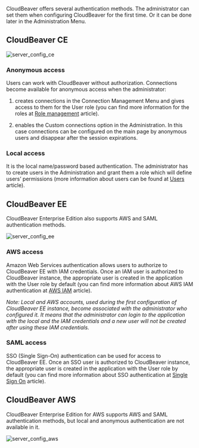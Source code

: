 CloudBeaver offers several authentication methods. The administrator can set them when configuring CloudBeaver for the first time. Or it can be done later in the Administration Menu.

## CloudBeaver CE

![server_config_ce](https://user-images.githubusercontent.com/51405061/140599758-3e2371df-70c4-4f95-83d8-9b2bc2b91e88.png)

### Anonymous access
Users can work with CloudBeaver without authorization. Connections become available for anonymous access when the administrator:
1. creates connections in the Connection Management Menu and gives access to them for the User role (you can find more information for the roles at [Role management](https://github.com/dbeaver/cloudbeaver/wiki/Role-management) article). 

2. enables the Custom connections option in the Administration. In this case connections can be configured on the main page by anonymous users and disappear after the session expirations.


### Local access
It is the local name/password based authentication. The administrator has to create users in the Administration and grant them a role which will define users’ permissions (more information about users can be found at [Users](https://github.com/dbeaver/cloudbeaver/wiki/Users) article).

## CloudBeaver EE
CloudBeaver Enterprise Edition also supports AWS and SAML authentication methods.

![server_config_ee](https://user-images.githubusercontent.com/51405061/140599861-91a45b4f-cb73-4c76-9d17-f98eecbd1382.png)

### AWS access 
Amazon Web Services authentication allows users to authorize to CloudBeaver EE with IAM credentials. Once an IAM user is authorized to CloudBeaver instance, the appropriate user is created in the application with the User role by default (you can find more information about AWS IAM authentication at [AWS IAM](https://github.com/dbeaver/cloudbeaver/wiki/AWS-IAM) article).

_Note: Local and AWS accounts, used during the first configuration of CloudBeaver EE instance, become associated with the administrator who configured it. It means that the administrator can login to the application with the local and the IAM credentials and a new user will not be created after using these IAM credentials._

### SAML access
SSO (Single Sign-On) authentication can be used for access to CloudBeaver EE. Once an SSO user is authorized to CloudBeaver instance, the appropriate user is created in the application with the User role by default (you can find more information about SSO authentication at [Single Sign On](https://github.com/dbeaver/cloudbeaver/wiki/Single-Sign-On) article).

## CloudBeaver AWS
CloudBeaver Enterprise Edition for AWS supports AWS and SAML authentication methods, but local and anonymous authentication are not available in it.

![server_config_aws](https://user-images.githubusercontent.com/51405061/140599904-15d1d0ee-c732-40df-82a2-4042309f3d1f.png)



